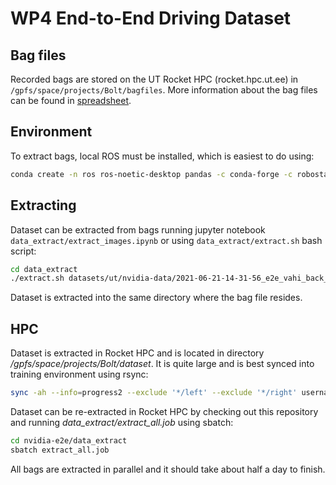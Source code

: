 # WP4 End-to-End Driving Dataset

## Bag files

Recorded bags are stored on the UT Rocket HPC (rocket.hpc.ut.ee) in `/gpfs/space/projects/Bolt/bagfiles`. More information
about the bag files can be found in [spreadsheet](https://docs.google.com/spreadsheets/d/1AaAbLjStrIYLI6l3RYshKFQz80Ov_siAtBU5WWGc8ew/edit#gid=0).

## Environment

To extract bags, local ROS must be installed, which is easiest to do using:

```bash
conda create -n ros ros-noetic-desktop pandas -c conda-forge -c robostack && conda activate ros
```

## Extracting

Dataset can be extracted from bags running jupyter notebook `data_extract/extract_images.ipynb` or using 
`data_extract/extract.sh` bash script: 

```bash
cd data_extract
./extract.sh datasets/ut/nvidia-data/2021-06-21-14-31-56_e2e_vahi_back_nvidia_wide-v2_11.bag
```

Dataset is extracted into the same directory where the bag file resides.

## HPC

Dataset is extracted in Rocket HPC and is located in directory _/gpfs/space/projects/Bolt/dataset_. It is quite large
and is best synced into training environment using rsync:

```bash
sync -ah --info=progress2 --exclude '*/left' --exclude '*/right' username@rocket.hpc.ut.ee:/gpfs/space/projects/Bolt/dataset .
```

Dataset can be re-extracted in Rocket HPC by checking out this repository and running _data_extract/extract_all.job_ using sbatch:

```bash
cd nvidia-e2e/data_extract
sbatch extract_all.job
```

All bags are extracted in parallel and it should take about half a day to finish.